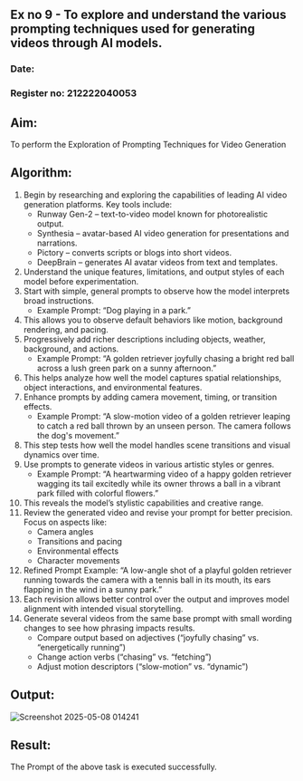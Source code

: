 ## Ex no 9 - To explore and understand the various prompting techniques used for generating videos through AI models.

### Date: 

### Register no: 212222040053

## Aim:

To perform the Exploration of Prompting Techniques for Video Generation

## Algorithm:

1.  Begin by researching and exploring the capabilities of leading AI video generation platforms. Key tools include:
      - Runway Gen-2 – text-to-video model known for photorealistic output.
      - Synthesia – avatar-based AI video generation for presentations and narrations.
      - Pictory – converts scripts or blogs into short videos.
      - DeepBrain – generates AI avatar videos from text and templates.
2.  Understand the unique features, limitations, and output styles of each model before experimentation.
3.  Start with simple, general prompts to observe how the model interprets broad instructions.
      - Example Prompt: “Dog playing in a park.”
4.  This allows you to observe default behaviors like motion, background rendering, and pacing.
5.  Progressively add richer descriptions including objects, weather, background, and actions.
      - Example Prompt: “A golden retriever joyfully chasing a bright red ball across a lush green park on a sunny afternoon.”
6.  This helps analyze how well the model captures spatial relationships, object interactions, and environmental features.
7.  Enhance prompts by adding camera movement, timing, or transition effects.
      - Example Prompt: “A slow-motion video of a golden retriever leaping to catch a red ball thrown by an unseen person. The camera follows the dog's movement.”
8.  This step tests how well the model handles scene transitions and visual dynamics over time.
9.  Use prompts to generate videos in various artistic styles or genres.
      - Example Prompt: “A heartwarming video of a happy golden retriever wagging its tail excitedly while its owner throws a ball in a vibrant park filled with colorful flowers.”
10. This reveals the model’s stylistic capabilities and creative range.
11. Review the generated video and revise your prompt for better precision. Focus on aspects like:
      - Camera angles
      - Transitions and pacing
      - Environmental effects
      - Character movements
12. Refined Prompt Example: “A low-angle shot of a playful golden retriever running towards the camera with a tennis ball in its mouth, its ears flapping in the wind in a sunny park.”
13. Each revision allows better control over the output and improves model alignment with intended visual storytelling.
14. Generate several videos from the same base prompt with small wording changes to see how phrasing impacts results.
      - Compare output based on adjectives (“joyfully chasing” vs. “energetically running”)
      - Change action verbs (“chasing” vs. “fetching”)
      - Adjust motion descriptors (“slow-motion” vs. “dynamic”)

## Output:
![Screenshot 2025-05-08 014241](https://github.com/user-attachments/assets/6ee8513c-32d1-47f1-b549-2afca82893d0)

## Result:

The Prompt of the above task is executed successfully.
